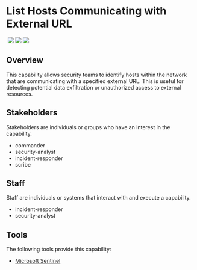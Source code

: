 # List Hosts Communicating with External URL
&nbsp;![](https://img.shields.io/badge/ID-C2115-blue)&nbsp;![](https://img.shields.io/badge/Phase-Identification_%28P0002%29-blue)&nbsp;![](https://img.shields.io/badge/Category-Network-blue)
## Overview
This capability allows security teams to identify hosts within the network that are communicating with a specified external URL. This is useful for detecting potential data exfiltration or unauthorized access to external resources.

## Stakeholders
Stakeholders are individuals or groups who have an interest in the capability.

- commander
- security-analyst
- incident-responder
- scribe

## Staff
Staff are individuals or systems that interact with and execute a capability.

- incident-responder
- security-analyst

## Tools
The following tools provide this capability:

- [Microsoft Sentinel](../tool/ms-sentinel/C2115.md)
